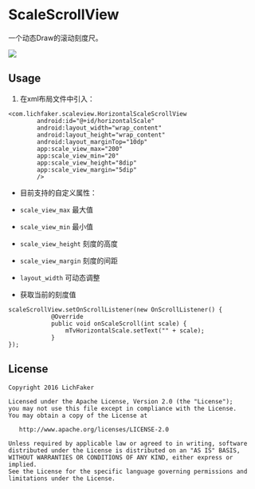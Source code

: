ScaleScrollView
======
 一个动态Draw的滚动刻度尺。
 
 ![](./images/scale.gif)
 
Usage
-----
1. 在xml布局文件中引入：
```
<com.lichfaker.scaleview.HorizontalScaleScrollView
        android:id="@+id/horizontalScale"
        android:layout_width="wrap_content"
        android:layout_height="wrap_content"
        android:layout_marginTop="10dp"
        app:scale_view_max="200"
        app:scale_view_min="20"
        app:scale_view_height="8dip"
        app:scale_view_margin="5dip"
        />
```

- 目前支持的自定义属性：
 * `scale_view_max` 最大值
 - `scale_view_min` 最小值
 - `scale_view_height` 刻度的高度
 - `scale_view_margin` 刻度的间距
 - `layout_width` 可动态调整

- 获取当前的刻度值
```
scaleScrollView.setOnScrollListener(new OnScrollListener() {
			@Override
			public void onScaleScroll(int scale) {
				mTvHorizontalScale.setText("" + scale);
			}
});
```



License
--------

    Copyright 2016 LichFaker

    Licensed under the Apache License, Version 2.0 (the "License");
    you may not use this file except in compliance with the License.
    You may obtain a copy of the License at

       http://www.apache.org/licenses/LICENSE-2.0

    Unless required by applicable law or agreed to in writing, software
    distributed under the License is distributed on an "AS IS" BASIS,
    WITHOUT WARRANTIES OR CONDITIONS OF ANY KIND, either express or implied.
    See the License for the specific language governing permissions and
    limitations under the License.


